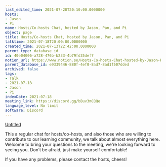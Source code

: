 ```yaml
---
last_edited_time: 2021-07-20T20:10:00.0000000
hosts:
- Jason
- Pi
name: Hosts/Co-hosts Chat, hosted by Jason, Pan, and Pi
object: page
title: Hosts/Co-hosts Chat, hosted by Jason, Pan, and Pi
talktime: 2021-07-18T20:00:00.0000000
created_time: 2021-07-13T22:42:00.0000000
parent_type: database_id
id: 40e04006-a728-476b-b233-4b79fd35def7
notion_url: https://www.notion.so/Hosts-Co-hosts-Chat-hosted-by-Jason-Pan-and-Pi-40e04006a728476bb2334b79fd35def7
parent_database_id: e9339446-880f-4ef0-8ad7-8ad1f507dded
archived: false
tags:
- Talk
- 2021-07-18
- Jason
- Pi
indexDate: 2021-07-18
meeting_link: https://discord.gg/bBuv3mCQQe
language_level: No limit
software: Discord
---
```




[Untitled](https://www.notion.so/d637a27eb33f44cbb92a56c3359cc567)   



This a regular chat for hosts/co-hosts, and also those who are willing to contribute to our learning community, we talk about almost everything here. Welcome to bring your questions to the meeting, we're looking forward to seeing you. Don't be afraid, just make yourself comfortable!

If you have any problems, please contact the hosts, cheers!



